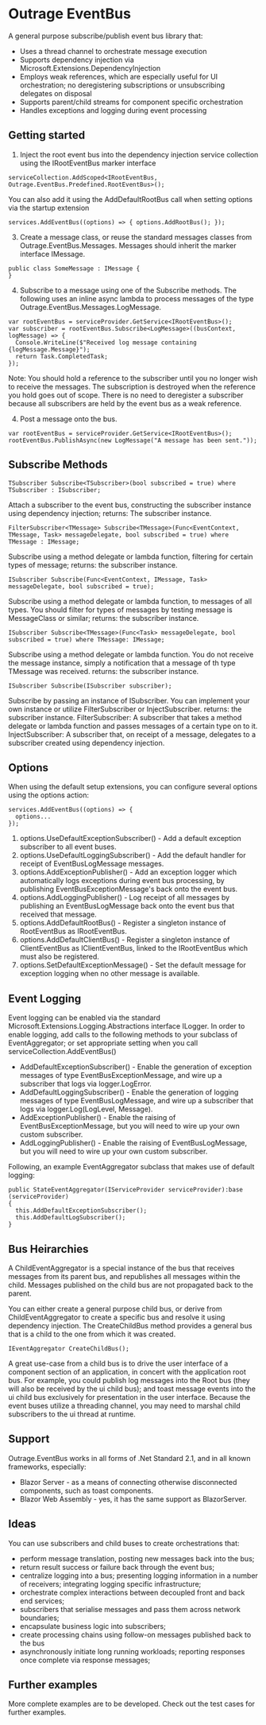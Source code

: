 # Outrage EventBus

A general purpose subscribe/publish event bus library that:
* Uses a thread channel to orchestrate message execution
* Supports dependency injection via Microsoft.Extensions.DependencyInjection
* Employs weak references, which are especially useful for UI orchestration; no deregistering subscriptions or unsubscribing delegates on disposal
* Supports parent/child streams for component specific orchestration
* Handles exceptions and logging during event processing

## Getting started

1. Inject the root event bus into the dependency injection service collection using the IRootEventBus marker interface
```
serviceCollection.AddScoped<IRootEventBus, Outrage.EventBus.Predefined.RootEventBus>();
```
You can also add it using the AddDefaultRootBus call when setting options via the startup extension 
```
services.AddEventBus((options) => { options.AddRootBus(); });
```
3. Create a message class, or reuse the standard messages classes from Outrage.EventBus.Messages.  Messages should inherit the marker interface IMessage.
```
public class SomeMessage : IMessage {
}
```

4. Subscribe to a message using one of the Subscribe methods.  The following uses an inline async lambda to process messages of the type Outrage.EventBus.Messages.LogMessage.

```
var rootEventBus = serviceProvider.GetService<IRootEventBus>();
var subscriber = rootEventBus.Subscribe<LogMessage>((busContext, logMessage) => {
  Console.WriteLine($"Received log message containing {logMessage.Message}");
  return Task.CompletedTask;
});
```
Note: You should hold a reference to the subscriber until you no longer wish to receive the messages.  The subscription is destroyed when the reference you hold goes out of scope.  There is no need to deregister a subscriber because all subscribers are held by the event bus as a weak reference.

4. Post a message onto the bus.
```
var rootEventBus = serviceProvider.GetService<IRootEventBus>();
rootEventBus.PublishAsync(new LogMessage("A message has been sent."));
```
## Subscribe Methods
```
TSubscriber Subscribe<TSubscriber>(bool subscribed = true) where TSubscriber : ISubscriber;
```
Attach a subscriber to the event bus, constructing the subscriber instance using dependency injection;
returns: The subscriber instance.

```
FilterSubscriber<TMessage> Subscribe<TMessage>(Func<EventContext, TMessage, Task> messageDelegate, bool subscribed = true) where TMessage : IMessage;
```
Subscribe using a method delegate or lambda function, filtering for certain types of message;
returns: the subscriber instance.

```
ISubscriber Subscribe(Func<EventContext, IMessage, Task> messageDelegate, bool subscribed = true);
```
Subscribe using a method delegate or lambda function, to messages of all types.  You should filter for types of messages by testing message is MessageClass or similar;
returns: the subscriber instance.

```
ISubscriber Subscribe<TMessage>(Func<Task> messageDelegate, bool subscribed = true) where TMessage: IMessage;
```
Subscribe using a method delegate or lambda function.  You do not receive the message instance, simply a notification that a message of th type TMessage was received.
returns: the subscriber instance.

```
ISubscriber Subscribe(ISubscriber subscriber);
```
Subscribe by passing an instance of ISubscriber.  You can implement your own instance or utilize FilterSubscriber or InjectSubscriber.
returns: the subscriber instance.
FilterSubscriber: A subscriber that takes a method delegate or lambda function and passes messages of a certain type on to it.
InjectSubscriber: A subscriber that, on receipt of a message, delegates to a subscriber created using dependency injection.

## Options

When using the default setup extensions, you can configure several options using the options action:
```
services.AddEventBus((options) => {
  options...
});
```

1. options.UseDefaultExceptionSubscriber() - Add a default exception subscriber to all event buses.
2. options.UseDefaultLoggingSubscriber() - Add the default handler for receipt of EventBusLogMessage messages.
3. options.AddExceptionPublisher() - Add an exception logger which automatically logs exceptions during event bus processing, by publishing EventBusExceptionMessage's back onto the event bus.
4. options.AddLoggingPublisher() - Log receipt of all messages by publishing an EventBusLogMessage back onto the event bus that received that message.
5. options.AddDefaultRootBus() - Register a singleton instance of RootEventBus as IRootEventBus.
6. options.AddDefaultClientBus() - Register a singleton instance of ClientEventBus as IClientEventBus, linked to the IRootEventBus which must also be registered.
7. options.SetDefaultExceptionMessage() - Set the default message for exception logging when no other message is available.


## Event Logging
Event logging can be enabled via the standard Microsoft.Extensions.Logging.Abstractions interface ILogger.  In order to enable logging, add calls to the following methods to your subclass of EventAggregator; or set appropriate setting when you call serviceCollection.AddEventBus()

* AddDefaultExceptionSubscriber() - Enable the generation of exception messages of type EventBusExceptionMessage, and wire up a subscriber that logs via logger.LogError.
* AddDefaultLoggingSubscriber() - Enable the generation of logging messages of type EventBusLogMessage, and wire up a subscriber that logs via logger.Log(LogLevel, Message).
* AddExceptionPublisher() - Enable the raising of EventBusExceptionMessage, but you will need to wire up your own custom subscriber.
* AddLoggingPublisher() - Enable the raising of EventBusLogMessage, but you will need to wire up your own custom subscriber.

Following, an example EventAggregator subclass that makes use of default logging:
```
public StateEventAggregator(IServiceProvider serviceProvider):base (serviceProvider)
{
  this.AddDefaultExceptionSubscriber();
  this.AddDefaultLogSubscriber();
}
```

## Bus Heirarchies
A ChildEventAggregator is a special instance of the bus that receives messages from its parent bus, and republishes all messages within the child.  Messages published on the child bus are not propagated back to the parent.

You can either create a general purpose child bus, or derive from ChildEventAggregator to create a specific bus and resolve it using dependency injection.
The CreateChildBus method provides a general bus that is a child to the one from which it was created.
```
IEventAggregator CreateChildBus();
```  

A great use-case from a child bus is to drive the user interface of a component section of an application, in concert with the application root bus.  For example, you could publish log messages into the Root bus (they will also be received by the ui child bus); and toast message events into the ui child bus exclusively for presentation in the user interface.  Because the event buses utilize a threading channel, you may need to marshal child subscribers to the ui thread at runtime.

## Support

Outrage.EventBus works in all forms of .Net Standard 2.1, and in all known frameworks, especially:
* Blazor Server - as a means of connecting otherwise disconnected components, such as toast components.
* Blazor Web Assembly - yes, it has the same support as BlazorServer.

## Ideas
You can use subscribers and child buses to create orchestrations that:
* perform message translation, posting new messages back into the bus;
* return result success or failure back through the event bus;
* centralize logging into a bus; presenting logging information in a number of receivers; integrating logging specific infrastructure;
* orchestrate complex interactions between decoupled front and back end services;
* subscribers that serialise messages and pass them across network boundaries;
* encapsulate business logic into subscribers;
* create processing chains using follow-on messages published back to the bus
* asynchronously initiate long running workloads; reporting responses once complete via response messages;

## Further examples
More complete examples are to be developed.  Check out the test cases for further examples.
